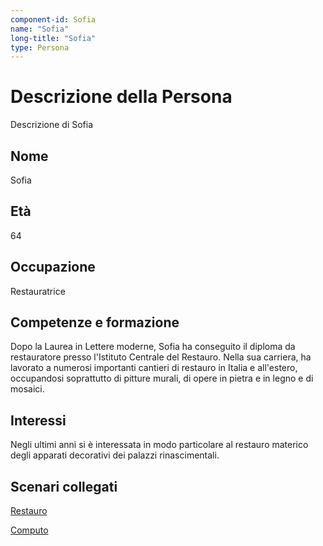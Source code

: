 ```yaml
---
component-id: Sofia
name: "Sofia"
long-title: "Sofia"
type: Persona
---
```


# Descrizione della Persona

Descrizione di Sofia

## Nome
Sofia

## Età
64

## Occupazione
Restauratrice

## Competenze e formazione
Dopo la Laurea in Lettere moderne, Sofia ha conseguito il diploma da restauratore presso l'Istituto Centrale del Restauro. Nella sua carriera, ha lavorato a numerosi importanti cantieri di restauro in Italia e all'estero, occupandosi soprattutto di pitture murali, di opere in pietra e in legno e di mosaici.

## Interessi
Negli ultimi anni si è interessata in modo particolare al restauro materico degli apparati decorativi dei palazzi rinascimentali.

## Scenari collegati
[Restauro](https://github.com/read-project/stories/blob/main/Scenario/Restauro.md)

[Computo](https://github.com/read-project/stories/blob/main/Scenario/Computo.md)
